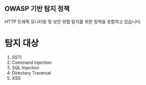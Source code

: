 ## OWASP 기반 탐지 정책
HTTP 트래픽 모니터링 및 보안 위협 탐지를 위한 정책을 포함하고 있습니다.

# 탐지 대상
1. SSTI
2. Command Injection
3. SQL Injection
4. Directory Traversal
5. XSS
